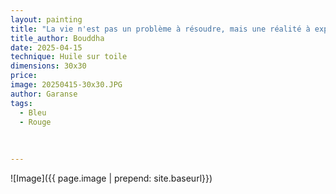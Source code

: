 ```yaml
---
layout: painting
title: "La vie n'est pas un problème à résoudre, mais une réalité à expérimenter."          
title_author: Bouddha 
date: 2025-04-15
technique: Huile sur toile
dimensions: 30x30
price: 
image: 20250415-30x30.JPG
author: Garanse
tags:
  - Bleu
  - Rouge
  
  
  
---
```

![Image]({{ page.image | prepend: site.baseurl}})

